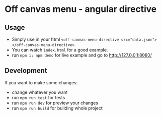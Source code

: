 # Off canvas menu - angular directive #

## Usage ##

* Simply use in your html `<off-canvas-menu-directive src="data.json"></off-canvas-menu-directive>`.
* You can watch `index.html` for a good example.
* run `npm i; npm demo` for live example and go to http://127.0.0.1:8080/

## Development ##

If you want to make some changes:

* change whatever you want
* run `npm run test` for tests
* run `npm run dev` for preview your changes
* run `npm run build` for building whole project